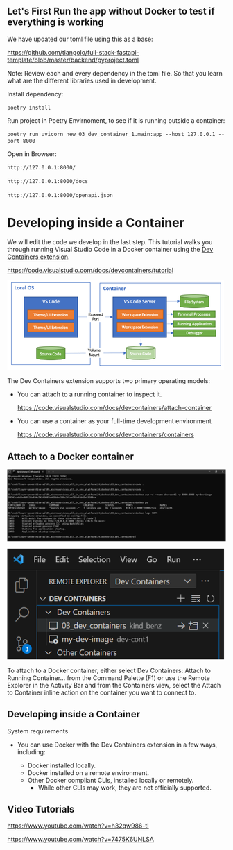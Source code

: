 ## Let's First Run the app without Docker to test if everything is working

We have updated our toml file using this as a base:

https://github.com/tiangolo/full-stack-fastapi-template/blob/master/backend/pyproject.toml

Note: Review each and every dependency in the toml file. So that you learn what are the different libraries used in development.

Install dependency:

    poetry install

Run project in Poetry Envirnoment, to see if it is running outside a container:

    poetry run uvicorn new_03_dev_container_1.main:app --host 127.0.0.1 --port 8000

Open in Browser:

    http://127.0.0.1:8000/

    http://127.0.0.1:8000/docs

    http://127.0.0.1:8000/openapi.json



# Developing inside a Container

We will edit the code we develop in the last step. 
This tutorial walks you through running Visual Studio Code in a Docker container using the [Dev Containers extension](https://marketplace.visualstudio.com/items?itemName=ms-vscode-remote.remote-containers).

https://code.visualstudio.com/docs/devcontainers/tutorial


<img alt="Architecture Containers" src="./architecture-containers.png" width="500px"></img>

The Dev Containers extension supports two primary operating models:

* You can attach to a running container to inspect it.
    
    https://code.visualstudio.com/docs/devcontainers/attach-container

* You can use a container as your full-time development environment
    
    https://code.visualstudio.com/docs/devcontainers/containers

## Attach to a Docker container

<img alt="Attach Container" src="./cmd1.png" width="1000px"></img>

<img alt="Attach Container" src="./attach-container.png" width="500px"></img>

To attach to a Docker container, either select Dev Containers: Attach to Running Container... from the Command Palette (F1) or use the Remote Explorer in the Activity Bar and from the Containers view, select the Attach to Container inline action on the container you want to connect to.

## Developing inside a Container

System requirements

* You can use Docker with the Dev Containers extension in a few ways, including:

    * Docker installed locally.
    * Docker installed on a remote environment.
    * Other Docker compliant CLIs, installed locally or remotely.
        * While other CLIs may work, they are not officially supported.

## Video Tutorials

https://www.youtube.com/watch?v=h32qw986-tI

https://www.youtube.com/watch?v=7475K6UNLSA
